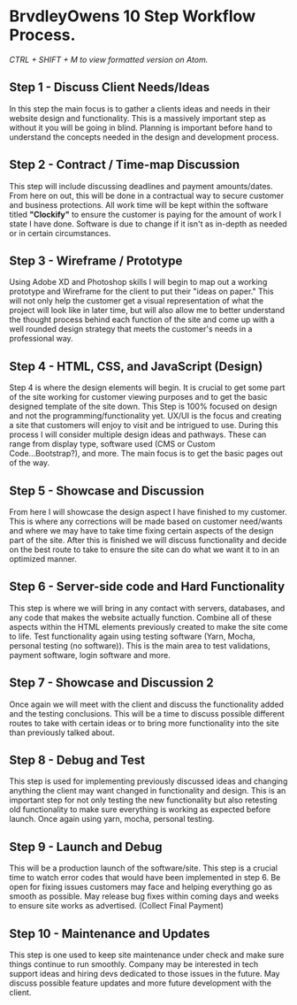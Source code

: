 # BrvdleyOwens 10 Step Workflow Process.

_CTRL + SHIFT + M to view formatted version on Atom._

## Step 1 - Discuss Client Needs/Ideas
In this step the main focus is to gather a clients ideas and needs in their website
design and functionality. This is a massively important step as without it you will
be going in blind. Planning is important before hand to understand the concepts needed
in the design and development process.

## Step 2 - Contract / Time-map Discussion
This step will include discussing deadlines and payment amounts/dates. From here on out,
this will be done in a contractual way to secure customer and business protections. All work
time will be kept within the software titled __"Clockify"__ to ensure the customer is paying for
the amount of work I state I have done. Software is due to change if it isn't as in-depth
as needed or in certain circumstances.

## Step 3 - Wireframe / Prototype
Using Adobe XD and Photoshop skills I will begin to map out a working prototype and Wireframe
for the client to put their "ideas on paper." This will not only help the customer get a visual
representation of what the project will look like in later time, but will also allow me to
better understand the thought process behind each function of the site and come up with a well
rounded design strategy that meets the customer's needs in a professional way.

## Step 4 - HTML, CSS, and JavaScript (Design)
Step 4 is where the design elements will begin. It is crucial to get some part of the site working
for customer viewing purposes and to get the basic designed template of the site down. This Step is 100% focused on design and not the programming/functionality yet. UX/UI is the focus and creating a site that customers will enjoy to visit and be intrigued to use. During this process I will consider multiple design ideas and pathways. These can range from display type, software used (CMS or Custom Code...Bootstrap?), and more. The main focus is to get the basic pages out of the way.

## Step 5 - Showcase and Discussion
From here I will showcase the design aspect I have finished to my customer. This is where any corrections will be made based on customer need/wants and where we may have to take time fixing certain aspects of the design part of the site. After this is finished we will discuss functionality and decide on the best route to take to ensure the site can do what we want it to in an optimized manner.

## Step 6 - Server-side code and Hard Functionality
This step is where we will bring in any contact with servers, databases, and any code that makes the website actually function. Combine all of these aspects within the HTML elements previously created to make the site come to life. Test functionality again using testing software (Yarn, Mocha, personal testing (no software)). This is the main area to test validations, payment software, login software and more.

## Step 7 - Showcase and Discussion 2
Once again we will meet with the client and discuss the functionality added and the testing conclusions. This will be a time to discuss possible different routes to take with certain ideas or to bring more functionality into the site than previously talked about.

## Step 8 - Debug and Test
This step is used for implementing previously discussed ideas and changing anything the client may want changed in functionality and design. This is an important step for not only testing the new functionality but also retesting old functionality to make sure everything is working as expected before launch. Once again using yarn, mocha, personal testing.

## Step 9 - Launch and Debug
This will be a production launch of the software/site. This step is a crucial time to watch error codes that would have been implemented in step 6. Be open for fixing issues customers may face and helping everything go as smooth as possible. May release bug fixes within coming days and weeks to ensure site works as advertised. (Collect Final Payment)

## Step 10 - Maintenance and Updates
This step is one used to keep site maintenance under check and make sure things continue to run smoothly. Company may be interested in tech support ideas and hiring devs dedicated to those issues in the future. May discuss possible feature updates and more future development with the client.
